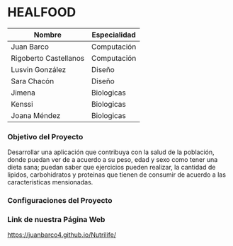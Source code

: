 # HEALFOOD

|  Nombre | Especialidad   |
| ------------ | ------------ |
|  Juan Barco |  Computación |
|  Rigoberto Castellanos | Computación  |
| Lusvin González  |  Diseño |
| Sara Chacón  | Diseño  |
| Jimena  | Biologicas  |
| Kenssi  | Biologicas  |
| Joana Méndez | Biologicas |

### Objetivo del Proyecto

Desarrollar una aplicación que contribuya con la salud de la población, donde puedan ver de a acuerdo a su peso, edad y sexo como tener una dieta sana; 
puedan saber que ejercicios pueden realizar, la cantidad de lipidos, carbohidratos y proteinas que tienen de consumir de acuerdo a las caracteristicas mensionadas.

### Configuraciones del Proyecto


### Link de nuestra Página Web
https://juanbarco4.github.io/Nutrilife/
